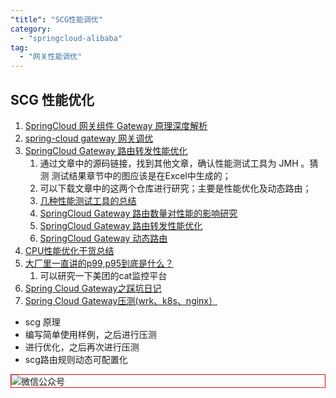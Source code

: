 ```yaml
---
"title": "SCG性能调优"
category:
  - "springcloud-alibaba"
tag:
  - "网关性能调优"
---
```


## SCG 性能优化


1. [SpringCloud 网关组件 Gateway 原理深度解析](https://zhuanlan.zhihu.com/p/614977890)
2. [spring-cloud gateway 网关调优](https://cloud.tencent.com/developer/article/1926643)
3. [SpringCloud Gateway 路由转发性能优化](https://blog.csdn.net/dongjia9/article/details/129624365)
   1. 通过文章中的源码链接，找到其他文章，确认性能测试工具为 JMH 。猜测 测试结果章节中的图应该是在Excel中生成的；
   2. 可以下载文章中的这两个仓库进行研究；主要是性能优化及动态路由；
   3. [几种性能测试工具的总结](https://insights.thoughtworks.cn/performance-testing-tools/)
   4. [SpringCloud Gateway 路由数量对性能的影响研究](https://xie.infoq.cn/article/d39fde1ce527ec2c3c6750c4c)
   5. [SpringCloud Gateway 路由转发性能优化](https://xie.infoq.cn/article/bebacc42bad0712638ba3231e)
   6. [SpringCloud Gateway 动态路由](https://xie.infoq.cn/article/0ae4f61ce6c67a651d94678a8)
4. [CPU性能优化干货总结](https://heapdump.cn/article/4436607)
5. [大厂里一直讲的p99,p95到底是什么？](https://juejin.cn/post/7057415444109459487)
   1. 可以研究一下美团的cat监控平台
6. [Spring Cloud Gateway之踩坑日记](https://blog.csdn.net/manzhizhen/article/details/115386684)
7. [Spring Cloud Gateway压测(wrk、k8s、nginx）](https://blog.csdn.net/lizz861109/article/details/103972775)




- scg 原理 
- 编写简单使用样例，之后进行压测
- 进行优化，之后再次进行压测
- scg路由规则动态可配置化



<img style="border:1px red solid; display:block; margin:0 auto;" :src="$withBase('/qrcode.jpg')" alt="微信公众号" />


